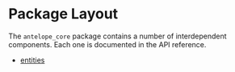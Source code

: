 # Package Layout

The `antelope_core` package contains a number of interdependent components. Each one is documented in the 
API reference.

 * [entities](entities/entities.md)